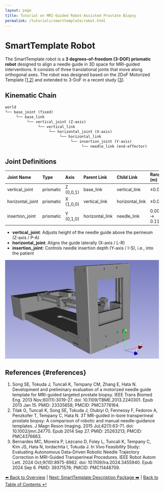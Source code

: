 ```yaml
---
layout: page
title: Tutorial on MRI-Guided Robot-Assisted Prostate Biopsy
permalink: /tutorials/smarttemplate/robot.html
---
```


# SmartTemplate Robot

The SmartTemplate robot is a **3 degrees-of-freedom (3-DOF) prismatic robot** designed to align a needle guide in 3D space for MRI-guided interventions. It consists of three translational joints that move along orthogonal axes. The robot was designed based on the 2DoF Motorized Template [[1,2](#references)] and extended to 3-DoF in a recent study [[3](#reference)].

## Kinematic Chain

~~~~
world
└── base_joint (fixed)
     └── base_link
          └── vertical_joint (Z-axis)
               └── vertical_link
                    └── horizontal_joint (X-axis)
                         └── horizontal_link
                              └── insertion_joint (Y-axis)
                                   └── needle_link (end-effector)
~~~~

## Joint Definitions

| **Joint Name** | **Type** | **Axis** | **Parent Link** | **Child Link** | **Range (m)** |
|:--------------|:---------|:---------|:---------------|:--------------|:-------------|
| vertical_joint | prismatic | Z (0,0,1) | base_link | vertical_link | ±0.025 |
| horizontal_joint | prismatic | X (1,0,0) | vertical_link | horizontal_link | ±0.03 |
| insertion_joint | prismatic | Y (0,1,0) | horizontal_link | needle_link | 0.000 → 0.115 |

- **vertical_joint**: Adjusts height of the needle guide above the perineum (Z-axis / P-A)
- **horizontal_joint**: Aligns the guide laterally (X-axis / L-R)
- **insertion_joint**: Controls needle insertion depth (Y-axis / I-S), i.e., into the patient

![SmartTemplate Robot](images/000_SmartTemplate.png)


## References {#references}
1. Song SE, Tokuda J, Tuncali K, Tempany CM, Zhang E, Hata N. Development and preliminary evaluation of a motorized needle guide template for MRI-guided targeted prostate biopsy. IEEE Trans Biomed Eng. 2013 Nov;60(11):3019-27. doi: 10.1109/TBME.2013.2240301. Epub 2013 Jan 15. PMID: 23335658; PMCID: PMC3778164.
2. Tilak G, Tuncali K, Song SE, Tokuda J, Olubiyi O, Fennessy F, Fedorov A, Penzkofer T, Tempany C, Hata N. 3T MR-guided in-bore transperineal prostate biopsy: A comparison of robotic and manual needle-guidance templates. J Magn Reson Imaging. 2015 Jul;42(1):63-71. doi: 10.1002/jmri.24770. Epub 2014 Sep 27. PMID: 25263213; PMCID: PMC4376663.
3. Bernardes MC, Moreira P, Lezcano D, Foley L, Tuncali K, Tempany C, Kim JS, Hata N, Iordachita I, Tokuda J. In Vivo Feasibility Study: Evaluating Autonomous Data-Driven Robotic Needle Trajectory Correction in MRI-Guided Transperineal Procedures. IEEE Robot Autom Lett. 2024 Oct;9(10):8975-8982. doi: 10.1109/lra.2024.3455940. Epub 2024 Sep 6. PMID: 39371576; PMCID: PMC11448709.

 
 

[⬅️ Back to Overview](overview) | [Next: SmartTemplate Description Package ➡️](description) | [Back to Table of Contents ↩️](index)
